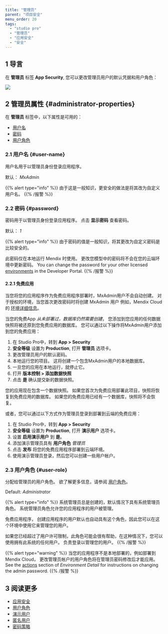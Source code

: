 ```yaml
---
title: "管理员"
parent: "项目安全"
menu_order: 20
tags:
  - "studio pro"
  - "管理员"
  - "应用安全"
  - "安全"
---
```


## 1 导言

在 **管理员** 标签 **App Security**, 您可以更改管理员用户的默认凭据和用户角色：

![](attachments/administrator/project-security-administrator.png)

## 2 管理员属性 {#administrator-properties}

在 **管理员** 标签中，以下属性是可用的：

* [用户名](#user-name)
* [密码](#password)
* [用户角色](#user-role)

### 2.1 用户名 {#user-name}

用户名用于以管理员身份登录应用程序。

默认： *MxAdmin*

{{% alert type="info" %}}
由于这是一般知识，更安全的做法是将其改为自定义用户名。
{{% /报警 %}}

### 2.2 密码 {#password}

密码用于以管理员身份登录应用程序。 点击 **显示密码** 查看密码。

默认： *1*

{{% alert type="info" %}}
由于密码的值是一般知识，将其更改为自定义密码是比较安全的。

此密码仅在本地运行 Mendix 时使用。 更改您模型中的密码将不会在您的云端环境中更新密码。 You can change the password for your other licensed [environments](/developerportal/deploy/environments-details) in the Developer Portal.
{{% /报警 %}}

#### 2.2.1 免费应用

当您将您的应用程序作为免费应用程序部署时，MxAdmin用户不会自动创建。 对于授权的环境，当您首次更改密码时将创建 MxAdmin 用户 例如，Mendix Cloud的 [环境详细信息](/developerportal/deploy/environments-details)。

当您的免费App *从未部署过，数据库仍然需要创建*， 您添加到您应用的任何数据快照将被还原到您免费应用的数据库。 您可以通过以下操作将MxAdmin用户添加到您的免费应用：

1. 在 Studio Pro中，转到 **App > Security**
2. **安全等级** 设置为 **Production**, 打开 **管理员** 选项卡。
3. 更改管理员用户的默认密码。
4. 本地运行您的项目。 这将创建一个包含MxAdmin用户的本地数据库。
5. 一旦您的应用在本地运行，就停止它。
6. 打开 **版本控制 > 添加数据快照**
7. 点击 **是** 确认提交新的数据快照。

您的应用现在包含一个数据快照。 如果您首次为免费应用部署此项目，快照将恢复到免费应用的数据库。 如果您的免费应用已经有一个数据库，快照将不会恢复。

或者，您可以通过以下方式作为管理员登录到部署到云端的免费应用：

1. 在 Studio Pro中，转到 **App > Security**
2. **安全等级** 设置为 **Production**, 打开 **演示用户** 选项卡。
3. 设置 **启用演示用户** 到 **是**。
4. 添加演示管理员具有 **用户角色** *管理员*
5. 点击 **发布** 将您的免费应用程序部署到云端环境。
6. 使用演示管理员登录，然后您可以创建一些用户帐户。

### 2.3 用户角色 {#user-role}

分配给管理员的用户角色。 欲了解更多信息，请参阅 [用户角色](user-roles)。

Default: *Administrator*

{{% alert type="info" %}}
系统管理员总是创建的，默认情况下具有系统管理员角色。 系统管理员角色允许您的应用程序的用户被管理。

免费应用程序， 创建应用程序的用户默认也自动具有这个角色，因此您可以在这个环境中使用它来管理您的用户。

如果您已经超过了用户许可限制，此角色可能会很有帮助，在这种情况下，您可以使用拥有此系统的任何用户。 负责登录以管理您的用户。
{{% /报警 %}}

{{% alert type="warning" %}}
当您的应用程序不是本地部署的，例如部署到Mendix Cloud， 更改管理员帐户的用户角色将在管理员密码修改后才能应用。 See the [actions](/developerportal/deploy/environments-details#actions) section of *Environment Detail* for instructions on changing the admin password.
{{% /报警 %}}

## 3 阅读更多

* [应用安全](项目安全)
* [用户角色](user-roles)
* [演示用户](demo-users)
* [匿名用户](anonymous-users)
* [密码策略](password-policy)
